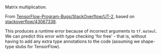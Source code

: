 Matrix multiplication.

From [TensorFlow-Program-Bugs/StackOverflow/UT-2](https://github.com/ForeverZyh/TensorFlow-Program-Bugs/blob/master/StackOverflow/UT-2/43067338-buggy/multiplication.py), based on [stackoverflow/43067338](https://stackoverflow.com/questions/43067338/tensor-multiplication-in-tensorflow).

This produces a runtime error because of incorrect arguments to `tf.matmul`. We can predict this error with type checking 'for free' - that is, without having to add any extra type annotations to the code (assuming we shape-type stubs for TensorFlow).
